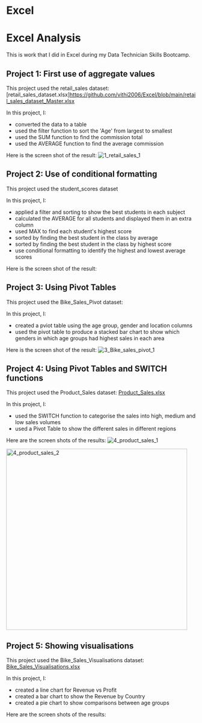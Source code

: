 # Excel
# Excel Analysis
This is work that I did in Excel during my Data Technician Skills Bootcamp.

## Project 1: First use of aggregate values

This project used the retail_sales dataset: [retail_sales_dataset.xlsx]https://github.com/vithi2006/Excel/blob/main/retail_sales_dataset_Master.xlsx 

In this project, I:
* converted the data to a table
* used the filter function to sort the 'Age' from largest to smallest
* used the SUM function to find the commission total
* used the AVERAGE function to find the average commission

Here is the screen shot of the result:
![1_retail_sales_1](https://github.com/user-attachments/assets/d8affe22-379a-460a-9c5c-16b8cb0966b0)


## Project 2: Use of conditional formatting

This project used the student_scores dataset

In this project, I:
* applied a filter and sorting to show the best students in each subject
* calculated the AVERAGE for all students and displayed them in an extra column
* used MAX to find each student's highest score
* sorted by finding the best student in the class by average
* sorted by finding the best student in the class by highest score
* use conditional formatting to identify the highest and lowest average scores

Here is the screen shot of the result:



## Project 3: Using Pivot Tables

This project used the Bike_Sales_Pivot dataset: 

In this project, I:
* created a pviot table using the age group, gender and location columns
* used the pivot table to produce a stacked bar chart to show which genders in which age groups had highest sales in each area

Here is the screen shot of the result:
![3_Bike_sales_pivot_1](https://github.com/user-attachments/assets/9256183d-d363-47f0-9e68-3144763c101c)


## Project 4: Using Pivot Tables and SWITCH functions

This project used the Product_Sales dataset: [Product_Sales.xlsx](https://github.com/user-attachments/files/18152291/Product_Sales.xlsx)

In this project, I:
* used the SWITCH function to categorise the sales into high, medium and low sales volumes
* used a Pivot Table to show the different sales in different regions

Here are the screen shots of the results:
![4_product_sales_1](https://github.com/user-attachments/assets/e7cd0272-e552-4d4f-a17b-0ba8358c715b)

<img width="481" alt="4_product_sales_2" src="https://github.com/user-attachments/assets/1c49532f-c1b5-4546-9a4b-bf6adac52de9" />


## Project 5: Showing visualisations

This project used the Bike_Sales_Visualisations dataset: [Bike_Sales_Visualisations.xlsx](https://github.com/user-attachments/files/18152377/Bike_Sales_Visualisations.xlsx)

In this project, I:
* created a line chart for Revenue vs Profit
* created a bar chart to show the Revenue by Country
* created a pie chart to show comparisons between age groups

Here are the screen shots of the results:

